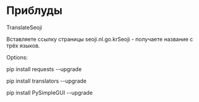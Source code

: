 # Приблуды

TranslateSeoji

Вставляете ссылку страницы seoji.nl.go.krSeoji - получаете название с трёх языков.


Options:

pip install requests --upgrade

pip install translators --upgrade

pip install PySimpleGUI --upgrade
